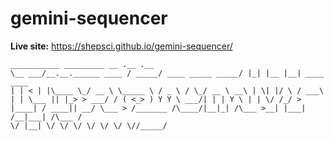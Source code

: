 # gemini-sequencer

**Live site:** https://shepsci.github.io/gemini-sequencer/

```
___________ _________ __ .__ .__ 
\__ ___/__.__.______ ____ / _____/ ____ _____ _____/ |_| |__ |__| ____ ____ 
| | < | |\____ \_/ __ \ \_____ \ / _ \ / \_/ __ \ __\ | \| |/ \ / ___\ 
| | \___ || |_> > ___/ / ( <_> ) Y Y \ ___/| | | Y \ | | \/ /_/ > 
|____| / ____|| __/ \___ > /_______ /\____/|__|_| /\___ >__| |___| /__|___| /\___ / 
\/ |__| \/ \/ \/ \/ \/ \/ \//_____/ 
```